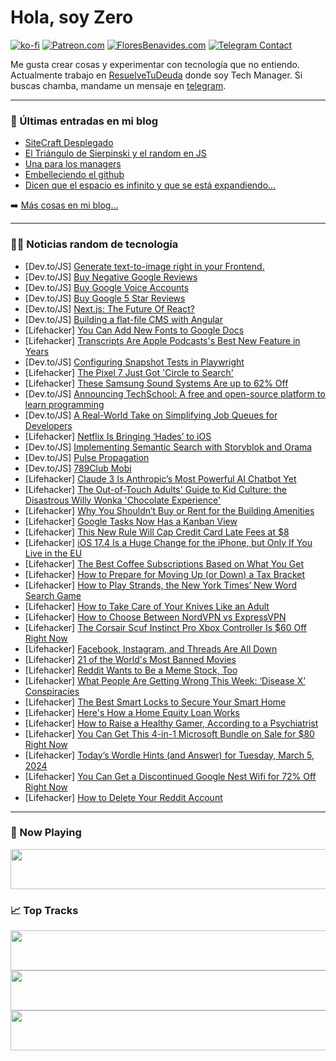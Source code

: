 # Hola, soy Zero

[![ko-fi](https://ko-fi.com/img/githubbutton_sm.svg)](https://ko-fi.com/J3J4N0LUK)
[![Patreon.com](https://img.shields.io/endpoint.svg?url=https%3A%2F%2Fshieldsio-patreon.vercel.app%2Fapi%3Fusername%3Dzerodragon%26type%3Dpatrons&style=for-the-badge)](https://patreon.com/zerodragon)
[![FloresBenavides.com](https://img.shields.io/website?down_message=oops&label=MiBlog&style=for-the-badge&up_message=online&url=https%3A%2F%2Ffloresbenavides.com)](https://floresbenavides.com)
[![Telegram Contact](https://img.shields.io/badge/escr%C3%ADbeme-ZeroDragon-%2326A5E4?style=for-the-badge&logo=telegram)](https://t.me/zerodragon)

Me gusta crear cosas y experimentar con tecnología que no entiendo.
Actualmente trabajo en [ResuelveTuDeuda](http://github.com/resuelve) donde soy Tech Manager.
Si buscas chamba, mandame un mensaje en [telegram](https://t.me/zerodragon).

---

### 📕 Últimas entradas en mi blog
<!-- BLOG-POST-LIST:START -->
- [SiteCraft Desplegado](https://floresbenavides.com/sitecraft-desplegado/)
- [El Triángulo de Sierpinski y el random en JS](https://floresbenavides.com/el-triangulo-de-sierpinski-y-el-random-en-js/)
- [Una para los managers](https://floresbenavides.com/una-para-los-managers/)
- [Embelleciendo el github](https://floresbenavides.com/embelleciendo-el-github/)
- [Dicen que el espacio es infinito y que se está expandiendo…](https://floresbenavides.com/dicen-que-el-espacio-es-infinito-y-que-se-esta-expandiendo/)
<!-- BLOG-POST-LIST:END -->

➡️ [Más cosas en mi blog...](https://floresbenavides.com)

---

### 👨‍💻 Noticias random de tecnología
<!-- TECH-POSTS:START -->
- [Dev.to/JS] [Generate text-to-image right in your Frontend.](https://dev.to/maximgatilin/generate-images-from-text-right-from-frontend-30aj)
- [Dev.to/JS] [Buy Negative Google Reviews](https://dev.to/justinhendersonn826/buy-negative-google-reviews-ldd)
- [Dev.to/JS] [Buy Google Voice Accounts](https://dev.to/justinhendersonn826/buy-google-voice-accounts-5fcc)
- [Dev.to/JS] [Buy Google 5 Star Reviews](https://dev.to/justinhendersonn826/buy-google-5-star-reviews-2ljg)
- [Dev.to/JS] [Next.js: The Future Of React?](https://dev.to/arjuncodess/nextjs-the-future-of-react-2cmc)
- [Dev.to/JS] [Building a flat-file CMS with Angular](https://dev.to/peterrauscher/building-a-flat-file-cms-with-angular-5f57)
- [Lifehacker] [You Can Add New Fonts to Google Docs](https://lifehacker.com/tech/how-to-add-fonts-to-google-docs)
- [Lifehacker] [Transcripts Are Apple Podcasts&#39;s Best New Feature in Years](https://lifehacker.com/tech/apple-podcasts-launches-transcripts)
- [Dev.to/JS] [Configuring Snapshot Tests in Playwright](https://dev.to/mikestopcontinues/configuring-snapshot-tests-in-playwright-c14)
- [Lifehacker] [The Pixel 7 Just Got &#39;Circle to Search&#39;](https://lifehacker.com/tech/march-pixel-feature-drop-brings-circle-to-search-to-pixel-7)
- [Lifehacker] [These Samsung Sound Systems Are up to 62% Off](https://lifehacker.com/tech/samsung-soundbar-speaker-system-sale)
- [Dev.to/JS] [Announcing TechSchool: A free and open-source platform to learn programming](https://dev.to/danielbergholz/announcing-techschool-a-free-and-open-source-platform-to-learn-programming-47fk)
- [Dev.to/JS] [A Real-World Take on Simplifying Job Queues for Developers](https://dev.to/karolyidav/a-real-world-take-on-simplifying-job-queues-for-developers-33ea)
- [Lifehacker] [Netflix Is Bringing ‘Hades’ to iOS](https://lifehacker.com/entertainment/netflix-is-bringing-hades-to-ios)
- [Dev.to/JS] [Implementing Semantic Search with Storyblok and Orama](https://dev.to/robertobutti/implementing-semantic-search-with-storyblok-and-orama-3p9c)
- [Dev.to/JS] [Pulse Propagation](https://dev.to/rmion/pulse-propagation-he1)
- [Dev.to/JS] [789Club Mobi](https://dev.to/789clubsmobi/789clubmobi-3b2f)
- [Lifehacker] [Claude 3 Is Anthropic’s Most Powerful AI Chatbot Yet](https://lifehacker.com/tech/anthropic-debuts-claude-3-ai-chatbot)
- [Lifehacker] [The Out-of-Touch Adults&#39; Guide to Kid Culture: the Disastrous Willy Wonka &#39;Chocolate Experience&#39;](https://lifehacker.com/entertainment/the-disastrous-willy-wonka-chocolate-experience)
- [Lifehacker] [Why You Shouldn’t Buy or Rent for the Building Amenities](https://lifehacker.com/money/are-the-amenities-in-apartment-or-condo-worth-it)
- [Lifehacker] [Google Tasks Now Has a Kanban View](https://lifehacker.com/tech/google-tasks-now-has-a-kanban-view)
- [Lifehacker] [This New Rule Will Cap Credit Card Late Fees at $8](https://lifehacker.com/money/new-cfpb-rule-caps-banks-credit-card-late-fees)
- [Lifehacker] [iOS 17.4 Is a Huge Change for the iPhone, but Only If You Live in the EU](https://lifehacker.com/tech/the-best-new-features-in-ios-174-are-eu-only)
- [Lifehacker] [The Best Coffee Subscriptions Based on What You Get](https://lifehacker.com/money/best-coffee-subscription-services)
- [Lifehacker] [How to Prepare for Moving Up &lpar;or Down&rpar; a Tax Bracket](https://lifehacker.com/money/how-to-prepare-for-moving-to-new-tax-bracket)
- [Lifehacker] [How to Play Strands, the New York Times’ New Word Search Game](https://lifehacker.com/entertainment/how-to-play-strands-the-nyts-new-word-search-game-with-built-in-hints)
- [Lifehacker] [How to Take Care of Your Knives Like an Adult](https://lifehacker.com/how-to-sharpen-kitchen-knives)
- [Lifehacker] [How to Choose Between NordVPN vs ExpressVPN](https://lifehacker.com/tech/nordvpn-vs-expressvpn)
- [Lifehacker] [The Corsair Scuf Instinct Pro Xbox Controller Is $60 Off Right Now](https://lifehacker.com/entertainment/corsair-scuf-instinct-pro-xbox-controller-sale)
- [Lifehacker] [Facebook, Instagram, and Threads Are All Down](https://lifehacker.com/tech/meta-is-down)
- [Lifehacker] [21 of the World&#39;s Most Banned Movies](https://lifehacker.com/most-banned-movies-in-the-world)
- [Lifehacker] [Reddit Wants to Be a Meme Stock, Too](https://lifehacker.com/money/reddit-wants-to-be-a-meme-stock-too)
- [Lifehacker] [What People Are Getting Wrong This Week: ‘Disease X’ Conspiracies](https://lifehacker.com/health/disease-x-conspiracy-theories)
- [Lifehacker] [The Best Smart Locks to Secure Your Smart Home](https://lifehacker.com/home/best-smart-locks-for-a-secure-smart-home)
- [Lifehacker] [Here&#39;s How a Home Equity Loan Works](https://lifehacker.com/money/how-a-home-equity-loan-works)
- [Lifehacker] [How to Raise a Healthy Gamer, According to a Psychiatrist](https://lifehacker.com/family/how-to-raise-a-healthy-gamer-according-to-a-psychiatrist)
- [Lifehacker] [You Can Get This 4-in-1 Microsoft Bundle on Sale for $80 Right Now](https://lifehacker.com/tech/microsoft-bundle-sale)
- [Lifehacker] [Today’s Wordle Hints &lpar;and Answer&rpar; for Tuesday, March 5, 2024](https://lifehacker.com/entertainment/wordle-hint-answer-today)
- [Lifehacker] [You Can Get a Discontinued Google Nest Wifi for 72% Off Right Now](https://lifehacker.com/tech/the-google-nest-wifi-is-72-off-right-now-on-amazon)
- [Lifehacker] [How to Delete Your Reddit Account](https://lifehacker.com/tech/how-to-delete-your-reddit-account)<!-- TECH-POSTS:END -->

---

### 🎵 Now Playing
<a href="https://spotify-now-playing-dun.vercel.app/now-playing?open"><img src="https://spotify-now-playing-dun.vercel.app/now-playing" width="540" height="64"></a>

### 📈 Top Tracks
<a href="https://spotify-now-playing-dun.vercel.app/top-tracks?i=1&open"><img src="https://spotify-now-playing-dun.vercel.app/top-tracks?i=1" width="540" height="64"></a>
<a href="https://spotify-now-playing-dun.vercel.app/top-tracks?i=2&open"><img src="https://spotify-now-playing-dun.vercel.app/top-tracks?i=2" width="540" height="64"></a>
<a href="https://spotify-now-playing-dun.vercel.app/top-tracks?i=3&open"><img src="https://spotify-now-playing-dun.vercel.app/top-tracks?i=3" width="540" height="64"></a>
